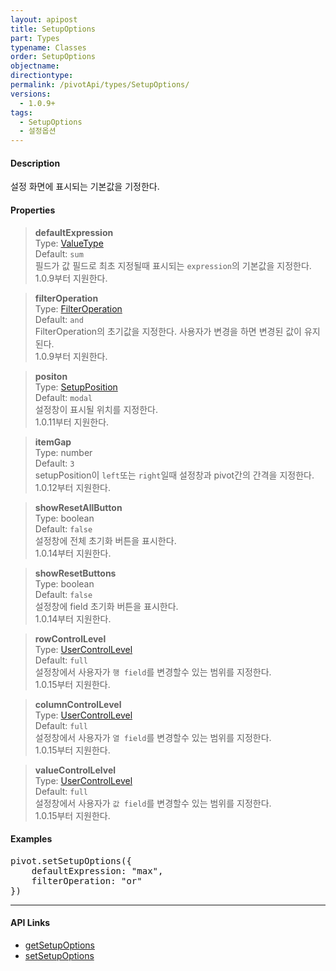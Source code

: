 ```yaml
---
layout: apipost
title: SetupOptions
part: Types
typename: Classes
order: SetupOptions
objectname: 
directiontype: 
permalink: /pivotApi/types/SetupOptions/
versions:
  - 1.0.9+
tags: 
  - SetupOptions
  - 설정옵션
---
```


#### Description

설정 화면에 표시되는 기본값을 기정한다.  

#### Properties

> **defaultExpression**  
> Type: [ValueType](/pivotApi/types/ValueType/)      
> Default: `sum`       
> 필드가 값 필드로 최초 지정될때 표시되는 `expression`의 기본값을 지정한다.    
> 1.0.9부터 지원한다.     

> **filterOperation**  
> Type: [FilterOperation](/pivotApi/types/FilterOperation/)   
> Default: `and`       
> FilterOperation의 초기값을 지정한다.
> 사용자가 변경을 하면 변경된 값이 유지된다.    
> 1.0.9부터 지원한다.     

> **positon**    
> Type: [SetupPosition](/pivotApi/types/SetupPosition/)    
> Default: `modal`    
> 설정창이 표시될 위치를 지정한다.    
> 1.0.11부터 지원한다.

> **itemGap**    
> Type: number    
> Default: `3`    
> setupPosition이 `left`또는 `right`일때 설정창과 pivot간의 간격을 지정한다.    
> 1.0.12부터 지원한다.

> **showResetAllButton**    
> Type: boolean    
> Default: `false`    
> 설정창에 전체 초기화 버튼을 표시한다.    
> 1.0.14부터 지원한다.    

> **showResetButtons**    
> Type: boolean    
> Default: `false`    
> 설정창에 field 초기화 버튼을 표시한다.    
> 1.0.14부터 지원한다.

> **rowControlLevel**    
> Type: [UserControlLevel](/pivotApi/types/UserControlLevel/)    
> Default: `full`    
> 설정창에서 사용자가 `행 field`를 변경할수 있는 범위를 지정한다.     
> 1.0.15부터 지원한다.    

> **columnControlLevel**    
> Type: [UserControlLevel](/pivotApi/types/UserControlLevel/)    
> Default: `full`    
> 설정창에서 사용자가 `열 field`를 변경할수 있는 범위를 지정한다.    
> 1.0.15부터 지원한다.    

> **valueControlLelvel**    
Type: [UserControlLevel](/pivotApi/types/UserControlLevel/)    
> Default: `full`    
> 설정창에서 사용자가 `값 field`를 변경할수 있는 범위를 지정한다.    
> 1.0.15부터 지원한다.     

#### Examples   

<pre class="prettyprint">
pivot.setSetupOptions({
    defaultExpression: "max",
    filterOperation: "or"
})
</pre>

---

#### API Links

* [getSetupOptions](/pivotApi/RealPivot/getSetupOptions/)   
* [setSetupOptions](/pivotApi/RealPivot/setSetupOptions/)   

